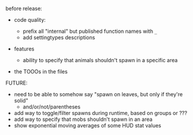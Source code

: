 before release:
* code quality:
  * prefix all "internal" but published function names with `_`
  * add settingtypes descriptions

* features
  * ability to specify that animals shouldn't spawn in a specific area

* the TOOOs in the files


FUTURE:
* need to be able to somehow say "spawn on leaves, but only if they're solid"
  * and/or/not/parentheses
* add way to toggle/filter spawns during runtime, based on groups or ???
* add way to specify that mobs shouldn't spawn in an area
* show exponential moving averages of some HUD stat values
